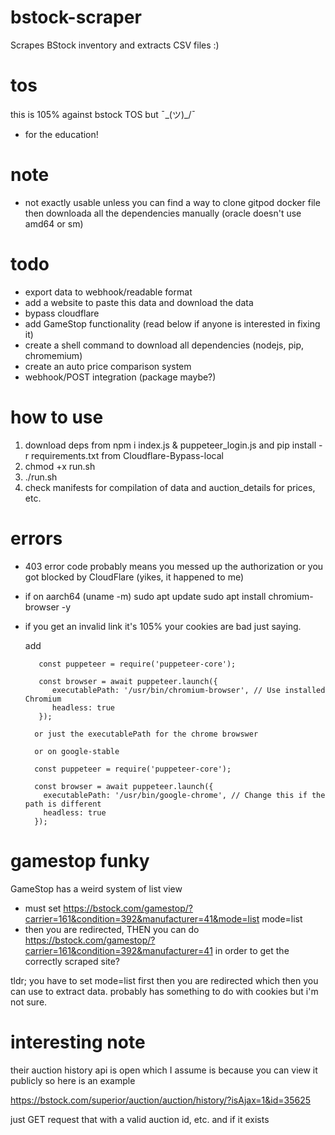 # bstock-scraper
Scrapes BStock inventory and extracts CSV files :)

# tos
this is 105% against bstock TOS but ¯\_(ツ)_/¯
- for the education!

# note
- not exactly usable unless you can find a way to clone gitpod docker file then downloada all the dependencies manually (oracle doesn't use amd64 or sm)

# todo
- export data to webhook/readable format
- add a website to paste this data and download the data
- bypass cloudflare
- add GameStop functionality (read below if anyone is interested in fixing it)
- create a shell command to download all dependencies (nodejs, pip, chromemium)
- create an auto price comparison system
- webhook/POST integration (package maybe?)

# how to use
1. download deps from npm i index.js & puppeteer_login.js and pip install -r requirements.txt from Cloudflare-Bypass-local
2.  chmod +x run.sh
3. ./run.sh
4. check manifests for compilation of data and auction_details for prices, etc.

# errors
- 403 error code probably means you messed up the authorization or you got blocked by CloudFlare (yikes, it happened to me)
- if on aarch64 (uname -m)
  sudo apt update
  sudo apt install chromium-browser -y
- if you get an invalid link it's 105% your cookies are bad just saying.

  add 
  ```
     const puppeteer = require('puppeteer-core');

     const browser = await puppeteer.launch({
        executablePath: '/usr/bin/chromium-browser', // Use installed Chromium
        headless: true
     });

    or just the executablePath for the chrome browswer

    or on google-stable

    const puppeteer = require('puppeteer-core');

    const browser = await puppeteer.launch({
      executablePath: '/usr/bin/google-chrome', // Change this if the path is different
      headless: true
    });

  ```



# gamestop funky
GameStop has a weird system of list view
- must set https://bstock.com/gamestop/?carrier=161&condition=392&manufacturer=41&mode=list
mode=list
- then you are redirected, THEN you can do https://bstock.com/gamestop/?carrier=161&condition=392&manufacturer=41 in order to get the correctly scraped site?

tldr; you have to set mode=list first then you are redirected which then you can use to extract data. probably has something to do with cookies but i'm not sure.

# interesting note
their auction history api is open which I assume is because you can view it publicly so here is an example

https://bstock.com/superior/auction/auction/history/?isAjax=1&id=35625

just GET request that with a valid auction id, etc. and if it exists


